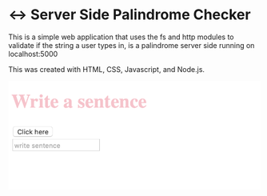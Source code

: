 # ↔️ Server Side Palindrome Checker

This is a simple web application that uses the fs and http modules to validate if the string a user types in, is a palindrome server side running on localhost:5000

This was created with HTML, CSS, Javascript, and Node.js.



![](game.png)
